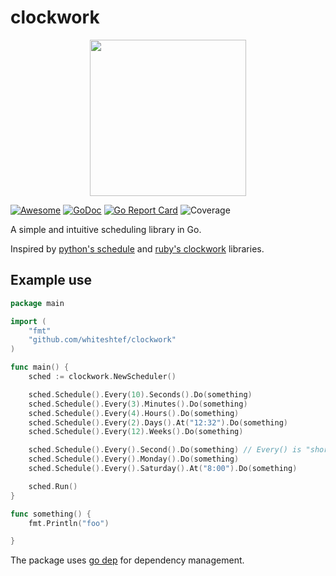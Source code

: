 # clockwork

<p align="center"><img height=250 src ="https://github.com/whiteShtef/clockwork/raw/master/assets/logo/large.png" /></p>

[![Awesome](https://cdn.rawgit.com/sindresorhus/awesome/d7305f38d29fed78fa85652e3a63e154dd8e8829/media/badge.svg)](https://github.com/sindresorhus/awesome) 
[![GoDoc](https://godoc.org/github.com/whiteshtef/clockwork?status.svg)](https://godoc.org/github.com/whiteshtef/clockwork)
[![Go Report Card](https://goreportcard.com/badge/github.com/whiteshtef/clockwork)](https://goreportcard.com/report/github.com/whiteshtef/clockwork)
![Coverage](http://gocover.io/_badge/github.com/whiteshtef/clockwork)


A simple and intuitive scheduling library in Go.

Inspired by [python's schedule](https://github.com/dbader/schedule) and [ruby's clockwork](https://github.com/adamwiggins/clockwork) libraries.


## Example use

```go
package main

import (
	"fmt"
	"github.com/whiteshtef/clockwork"
)

func main() {
	sched := clockwork.NewScheduler()

	sched.Schedule().Every(10).Seconds().Do(something)
	sched.Schedule().Every(3).Minutes().Do(something)
	sched.Schedule().Every(4).Hours().Do(something)
	sched.Schedule().Every(2).Days().At("12:32").Do(something)
	sched.Schedule().Every(12).Weeks().Do(something)

	sched.Schedule().Every().Second().Do(something) // Every() is "shorthand" for Every(1)
	sched.Schedule().Every().Monday().Do(something)
	sched.Schedule().Every().Saturday().At("8:00").Do(something)

	sched.Run()
}

func something() {
	fmt.Println("foo")

}
```

The package uses [go dep](https://golang.github.io/dep/) for dependency management.
